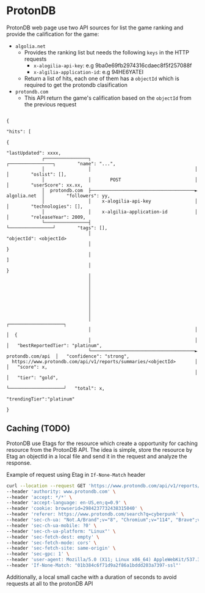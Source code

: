 # ProtonDB

ProtonDB web page use two API sources for list the game ranking and
provide the calification for the game:

- `algolia.net`
    - Provides the ranking list but needs the following `keys` in the HTTP requests
      -  `x-alogilia-api-key`: e.g 9ba0e69fb2974316cdaec8f5f257088f
      -  `x-algilia-application-id`: e.g 94HE6YATEI
    - Return a list of hits, each one of them has a `objectId` which
    is required to get the protondb clasification
- `protondb.com`
    - This API return the game's calification based on
     the `objectId` from the previous request

```
                                                                                           {
                                                                                            "hits": [
                                                                                              {
                                                                                               "lastUpdated": xxxx,
             ┌────────────────┐                                      ┌────────────────┐        "name": "...",
             │                │                                      │                │        "oslist": [],
             │                │       POST                           │                │        "userScore": xx.xx,
             │  protondb.com  ├──────────────────────────────────────►   algolia.net  │        "followers": yy,
             │                │    x-alogilia-api-key                │                │        "technologies": [],
             │                │    x-algilia-application-id          │                │        "releaseYear": 2009,
             └────────────────┤                                      └────────────────┘        "tags": [],
                              │                                                                "objectId": <objectId>
                              │                                                               }
                              │                                                             ]
                              │                                                            }
                              │
                              │
                              │
                              │
                              │
                              │
                              │
                              │
                              │                                      ┌────────────────────┐
                              │                                      │                    │  {
                              │                                      │                    │   "bestReportedTier": "platinum",
                              └──────────────────────────────────────►  protondb.com/api  │   "confidence": "strong",
  https://www.protondb.com/api/v1/reports/summaries/<objectId>       │                    │   "score": x,
                                                                     │                    │   "tier": "gold",
                                                                     └────────────────────┘   "total": x,
                                                                                              "trendingTier":"platinum"
                                                                                             }
```

## Caching (TODO)

ProtonDB use Etags for the resource which create a opportunity for caching resource from the ProtonDB API. The idea is simple, store the resource by Etag an objectId in a local file and send it in the request and analyze the response.

Example of request using Etag in `If-None-Match` header

```sh
curl --location --request GET 'https://www.protondb.com/api/v1/reports/summaries/1372090.json' \
--header 'authority: www.protondb.com' \
--header 'accept: */*' \
--header 'accept-language: en-US,en;q=0.9' \
--header 'cookie: browserid=2984237732438315040' \
--header 'referer: https://www.protondb.com/search?q=cyberpunk' \
--header 'sec-ch-ua: "Not.A/Brand";v="8", "Chromium";v="114", "Brave";v="114"' \
--header 'sec-ch-ua-mobile: ?0' \
--header 'sec-ch-ua-platform: "Linux"' \
--header 'sec-fetch-dest: empty' \
--header 'sec-fetch-mode: cors' \
--header 'sec-fetch-site: same-origin' \
--header 'sec-gpc: 1' \
--header 'user-agent: Mozilla/5.0 (X11; Linux x86_64) AppleWebKit/537.36 (KHTML, like Gecko) Chrome/114.0.0.0 Safari/537.36' \
--header 'If-None-Match: "01b384c6f71d9a2f86a1bddd203a7397-ssl"'
```

Additionally, a local small cache with a duration of seconds to avoid requests at all to the protonDB API
